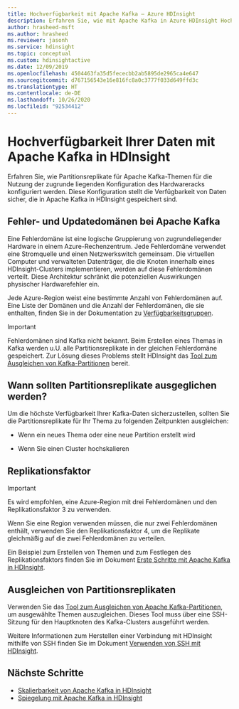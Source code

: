 ```yaml
---
title: Hochverfügbarkeit mit Apache Kafka – Azure HDInsight
description: Erfahren Sie, wie mit Apache Kafka in Azure HDInsight Hochverfügbarkeit sichergestellt wird. Erfahren Sie, wie Partitionsreplikate in Kafka ausgeglichen werden, damit sie sich in verschiedenen Fehlerdomänen innerhalb der Azure-Region befinden, die HDInsight enthält.
author: hrasheed-msft
ms.author: hrasheed
ms.reviewer: jasonh
ms.service: hdinsight
ms.topic: conceptual
ms.custom: hdinsightactive
ms.date: 12/09/2019
ms.openlocfilehash: 4504463fa35d5fececbb2ab5895de2965ca4e647
ms.sourcegitcommit: d767156543e16e816fc8a0c3777f033d649ffd3c
ms.translationtype: HT
ms.contentlocale: de-DE
ms.lasthandoff: 10/26/2020
ms.locfileid: "92534412"
---
```

# <a name="high-availability-of-your-data-with-apache-kafka-on-hdinsight"></a>Hochverfügbarkeit Ihrer Daten mit Apache Kafka in HDInsight

Erfahren Sie, wie Partitionsreplikate für Apache Kafka-Themen für die Nutzung der zugrunde liegenden Konfiguration des Hardwareracks konfiguriert werden. Diese Konfiguration stellt die Verfügbarkeit von Daten sicher, die in Apache Kafka in HDInsight gespeichert sind.

## <a name="fault-and-update-domains-with-apache-kafka"></a>Fehler- und Updatedomänen bei Apache Kafka

Eine Fehlerdomäne ist eine logische Gruppierung von zugrundeliegender Hardware in einem Azure-Rechenzentrum. Jede Fehlerdomäne verwendet eine Stromquelle und einen Netzwerkswitch gemeinsam. Die virtuellen Computer und verwalteten Datenträger, die die Knoten innerhalb eines HDInsight-Clusters implementieren, werden auf diese Fehlerdomänen verteilt. Diese Architektur schränkt die potenziellen Auswirkungen physischer Hardwarefehler ein.

Jede Azure-Region weist eine bestimmte Anzahl von Fehlerdomänen auf. Eine Liste der Domänen und die Anzahl der Fehlerdomänen, die sie enthalten, finden Sie in der Dokumentation zu [Verfügbarkeitsgruppen](../../virtual-machines/availability.md#availability-sets).

> [!IMPORTANT]  
> Fehlerdomänen sind Kafka nicht bekannt. Beim Erstellen eines Themas in Kafka werden u.U. alle Partitionsreplikate in der gleichen Fehlerdomäne gespeichert. Zur Lösung dieses Problems stellt HDInsight das [Tool zum Ausgleichen von Kafka-Partitionen](https://github.com/hdinsight/hdinsight-kafka-tools) bereit.

## <a name="when-to-rebalance-partition-replicas"></a>Wann sollten Partitionsreplikate ausgeglichen werden?

Um die höchste Verfügbarkeit Ihrer Kafka-Daten sicherzustellen, sollten Sie die Partitionsreplikate für Ihr Thema zu folgenden Zeitpunkten ausgleichen:

* Wenn ein neues Thema oder eine neue Partition erstellt wird

* Wenn Sie einen Cluster hochskalieren

## <a name="replication-factor"></a>Replikationsfaktor

> [!IMPORTANT]  
> Es wird empfohlen, eine Azure-Region mit drei Fehlerdomänen und den Replikationsfaktor 3 zu verwenden.

Wenn Sie eine Region verwenden müssen, die nur zwei Fehlerdomänen enthält, verwenden Sie den Replikationsfaktor 4, um die Replikate gleichmäßig auf die zwei Fehlerdomänen zu verteilen.

Ein Beispiel zum Erstellen von Themen und zum Festlegen des Replikationsfaktors finden Sie im Dokument [Erste Schritte mit Apache Kafka in HDInsight](apache-kafka-get-started.md).

## <a name="how-to-rebalance-partition-replicas"></a>Ausgleichen von Partitionsreplikaten

Verwenden Sie das [Tool zum Ausgleichen von Apache Kafka-Partitionen](https://github.com/hdinsight/hdinsight-kafka-tools), um ausgewählte Themen auszugleichen. Dieses Tool muss über eine SSH-Sitzung für den Hauptknoten des Kafka-Clusters ausgeführt werden.

Weitere Informationen zum Herstellen einer Verbindung mit HDInsight mithilfe von SSH finden Sie im Dokument [Verwenden von SSH mit HDInsight](../hdinsight-hadoop-linux-use-ssh-unix.md).

## <a name="next-steps"></a>Nächste Schritte

* [Skalierbarkeit von Apache Kafka in HDInsight](apache-kafka-scalability.md)
* [Spiegelung mit Apache Kafka in HDInsight](apache-kafka-mirroring.md)